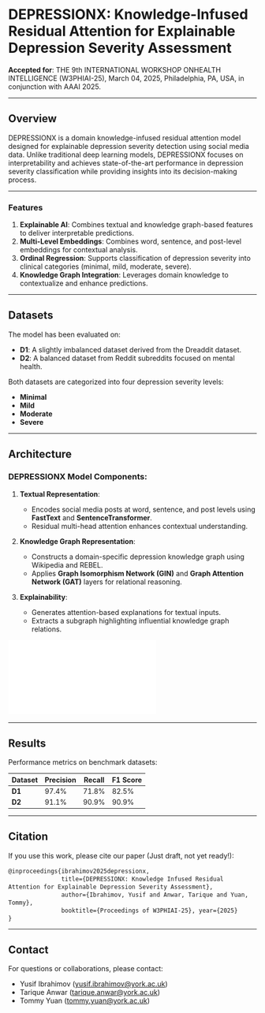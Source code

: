 # DEPRESSIONX: Knowledge-Infused Residual Attention for Explainable Depression Severity Assessment

**Accepted for**: THE 9th INTERNATIONAL WORKSHOP ON ​HEALTH INTELLIGENCE (W3PHIAI-25), March 04, 2025, Philadelphia, PA, USA, in conjunction with AAAI 2025.

---

## Overview

DEPRESSIONX is a domain knowledge-infused residual attention model designed for explainable depression severity detection using social media data. Unlike traditional deep learning models, DEPRESSIONX focuses on interpretability and achieves state-of-the-art performance in depression severity classification while providing insights into its decision-making process.

---

### Features

1. **Explainable AI**: Combines textual and knowledge graph-based features to deliver interpretable predictions.
2. **Multi-Level Embeddings**: Combines word, sentence, and post-level embeddings for contextual analysis.
3. **Ordinal Regression**: Supports classification of depression severity into clinical categories (minimal, mild, moderate, severe).
4. **Knowledge Graph Integration**: Leverages domain knowledge to contextualize and enhance predictions.

---

## Datasets

The model has been evaluated on:
- **D1**: A slightly imbalanced dataset derived from the Dreaddit dataset.
- **D2**: A balanced dataset from Reddit subreddits focused on mental health.

Both datasets are categorized into four depression severity levels:
- **Minimal**
- **Mild**
- **Moderate**
- **Severe**

---

## Architecture

### DEPRESSIONX Model Components:
1. **Textual Representation**: 
   - Encodes social media posts at word, sentence, and post levels using **FastText** and **SentenceTransformer**.
   - Residual multi-head attention enhances contextual understanding.

2. **Knowledge Graph Representation**:
   - Constructs a domain-specific depression knowledge graph using Wikipedia and REBEL.
   - Applies **Graph Isomorphism Network (GIN)** and **Graph Attention Network (GAT)** layers for relational reasoning.

3. **Explainability**:
   - Generates attention-based explanations for textual inputs.
   - Extracts a subgraph highlighting influential knowledge graph relations.

![Model Diagram](DepressionX.pdf)

---

## Results

Performance metrics on benchmark datasets:

| Dataset | Precision | Recall | F1 Score | 
|---------|-----------|--------|----------|
| **D1**  | 97.4%    | 71.8%  | 82.5%    | 
| **D2**  | 91.1%    | 90.9%  | 90.9%    |

---

## Citation

If you use this work, please cite our paper (Just draft, not yet ready!):

```
@inproceedings{ibrahimov2025depressionx,
               title={DEPRESSIONX: Knowledge Infused Residual Attention for Explainable Depression Severity Assessment},
               author={Ibrahimov, Yusif and Anwar, Tarique and Yuan, Tommy},
               booktitle={Proceedings of W3PHIAI-25}, year={2025}
}
```
---

## Contact

For questions or collaborations, please contact:
- Yusif Ibrahimov (yusif.ibrahimov@york.ac.uk)
- Tarique Anwar (tarique.anwar@york.ac.uk)
- Tommy Yuan (tommy.yuan@york.ac.uk)

